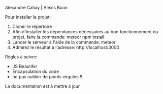 Alexandre Cahay | Alexis Buon

Pour installer le projet:

1. Cloner le répertoire
2. Afin d'installer les dépendances nécessaires au bon fonctionnement du projet, faire la commande: meteor npm install
3. Lancer le serveur à l'aide de la commande: meteor
4. Admirez le résultat à l'adresse: http://localhost:3000

Règles à suivre:
- JS Beautifer
- Encapsulation du code
- ne pas oublier de points virgules !!

La documentation est à mettre à jour
